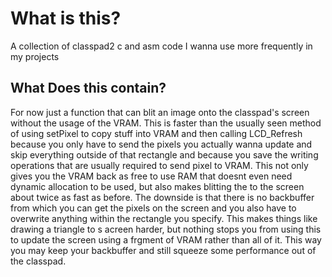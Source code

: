 # What is this?
A collection of classpad2 c and asm code I wanna use more frequently in my projects

## What Does this contain?
For now just a function that can blit an image onto the classpad's screen without the usage of the VRAM.
This is faster than the usually seen method of using setPixel to copy stuff into VRAM and then calling LCD_Refresh
because you only have to send the pixels you actually wanna update and skip everything outside of that rectangle and
because you save the writing operations that are usually required to send pixel to VRAM. This not only gives you the
VRAM back as free to use RAM that doesnt even need dynamic allocation to be used, but also makes blitting the 
to the screen about twice as fast as before. The downside is that there is no backbuffer from which you can get the
pixels on the screen and you also have to overwrite anything within the rectangle you specify. This makes things
like drawing a triangle to s acreen harder, but nothing stops you from using this to update the screen using a
frgment of VRAM rather than all of it. This way you may keep your backbuffer and still squeeze some performance
out of the classpad.

